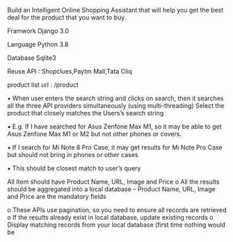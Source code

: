 Build an Intelligent Online Shopping Assistant that will help you get the best deal for the product that you want to buy. 

Framwork Django 3.0

Language Python 3.8

Database Sqlite3

Reuse API : Shopclues,Paytm Mall,Tata Cliq

product list url : /product 

• When user enters the search string and clicks on search, then it searches all the three API providers simultaneously (using multi-threading) 
 Select the product that closely matches the Users’s search string 

▪ E.g. If I have searched for Asus Zenfone Max M1, so it may be able to get Asus Zenfone Max M1 or M2 but not other phones or covers. 

▪ If I search for Mi Note 8 Pro Case, it may get results for Mi Note Pro Case but should not bring in phones or other cases 

▪ This should be closest match to user’s query 

 All Item should have Product Name, URL, Image and Price o All the results should be aggregated into a local database – Product Name, URL, 
Image and Price are the mandatory fields 

o These APIs use pagination, so you need to ensure all records are retrieved o If the results already exist in local database, update existing records o Display matching records from your local database (first time nothing would be 

